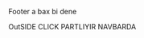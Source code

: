 

<!-- arxadaki cursor kolgesi yalniz community (academy) sehifesinde olacaq burada yox, CTA button hover soft deyil, Video tam eni  yerlehsdirilmemelidir (figma filendaki kimi olmalidir) -->

Footer a bax bi dene

OutSIDE CLICK PARTLIYIR NAVBARDA
